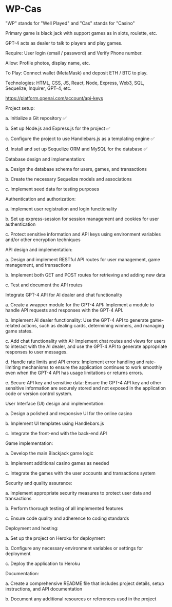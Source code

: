 # WP-Cas

"WP" stands for "Well Played" and "Cas" stands for "Casino" 

Primary game is black jack with support games as in slots, roulette, etc.

GPT-4 acts as dealer to talk to players and play games.

Require: User login (email / password) and Verify Phone number. 

Allow: Profile photos, display name, etc.

To Play: Connect wallet (MetaMask) and deposit ETH / BTC to play.

Technologies: HTML, CSS, JS, React, Node, Express, Web3, SQL, Sequelize, Inquirer, GPT-4, etc.

https://platform.openai.com/account/api-keys

Project setup:

a. Initialize a Git repository ✅

b. Set up Node.js and Express.js for the project ✅

c. Configure the project to use Handlebars.js as a templating engine ✅

d. Install and set up Sequelize ORM and MySQL for the database ✅

Database design and implementation:

a. Design the database schema for users, games, and transactions

b. Create the necessary Sequelize models and associations

c. Implement seed data for testing purposes

Authentication and authorization:

a. Implement user registration and login functionality

b. Set up express-session for session management and cookies for user authentication

c. Protect sensitive information and API keys using environment variables and/or other encryption techniques

API design and implementation:

a. Design and implement RESTful API routes for user management, game management, and transactions

b. Implement both GET and POST routes for retrieving and adding new data

c. Test and document the API routes

Integrate GPT-4 API for AI dealer and chat functionality

a. Create a wrapper module for the GPT-4 API: Implement a module to handle API requests and responses with the GPT-4 API.

b. Implement AI dealer functionality: Use the GPT-4 API to generate game-related actions, such as dealing cards, determining winners, and managing game states.

c. Add chat functionality with AI: Implement chat routes and views for users to interact with the AI dealer, and use the GPT-4 API to generate appropriate responses to user messages.

d. Handle rate limits and API errors: Implement error handling and rate-limiting mechanisms to ensure the application continues to work smoothly even when the GPT-4 API has usage limitations or returns errors.

e. Secure API key and sensitive data: Ensure the GPT-4 API key and other sensitive information are securely stored and not exposed in the application code or version control system.


User Interface (UI) design and implementation:

a. Design a polished and responsive UI for the online casino

b. Implement UI templates using Handlebars.js

c. Integrate the front-end with the back-end API

Game implementation:

a. Develop the main Blackjack game logic

b. Implement additional casino games as needed

c. Integrate the games with the user accounts and transactions system

Security and quality assurance:

a. Implement appropriate security measures to protect user data and transactions

b. Perform thorough testing of all implemented features

c. Ensure code quality and adherence to coding standards

Deployment and hosting:

a. Set up the project on Heroku for deployment

b. Configure any necessary environment variables or settings for deployment

c. Deploy the application to Heroku

Documentation:

a. Create a comprehensive README file that includes project details, setup instructions, and API documentation

b. Document any additional resources or references used in the project
